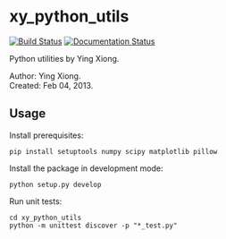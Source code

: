 xy_python_utils
===============

[<img src="https://api.travis-ci.org/yxiong/xy_python_utils.svg?branch=master"
      alt="Build Status">](https://travis-ci.org/yxiong/xy_python_utils)
[<img src="https://readthedocs.org/projects/xy-python-utils/badge/?version=latest"
      alt="Documentation Status">](https://xy-python-utils.readthedocs.org/)

Python utilities by Ying Xiong.

Author: Ying Xiong.  
Created: Feb 04, 2013.

Usage
-----

Install prerequisites:

    pip install setuptools numpy scipy matplotlib pillow


Install the package in development mode:

    python setup.py develop


Run unit tests:

    cd xy_python_utils
    python -m unittest discover -p "*_test.py"
